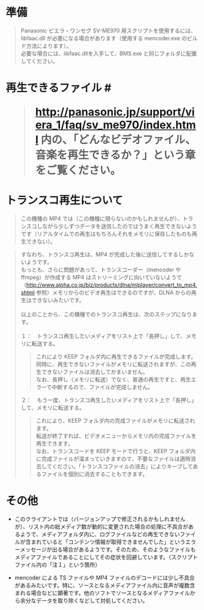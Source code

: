 # 準備 #

> Panasonic ビエラ・ワンセグ SV-ME970 用スクリプトを使用するには、libfaac.dll が必要になる場合があります（使用する mencoder.exe のビルド方法によります）。<br>必要な場合には、libfaac.dllを入手して、BMS.exe と同じフォルダに配置してください。</li></ul>

<h1>再生できるファイル #

> http://panasonic.jp/support/viera_1/faq/sv_me970/index.html 内の、「どんなビデオファイル、音楽を再生できるか？」という章をご覧ください。

# トランスコ再生について #

> この機種の MP4 では（この機種に限らないのかもしれませんが）、トランスコしながら少しずつデータを送信したのではうまく再生できないようです（リアルタイムでの再生はもちろんそれをメモリに保存したものも再生できない）。<br>
<blockquote>すなわち、トランスコ再生は、MP4 が完成した後に送信してするしかないようです。<br>
もっとも、さらに問題があって、トランスコーダー（mencoder や ffmpeg）が作成する MP4 はストリーミングに向いていないようで（<a href='http://www.alpha.co.jp/biz/products/dlna/mlplayer/convert_to_mp4.shtml'>http://www.alpha.co.jp/biz/products/dlna/mlplayer/convert_to_mp4.shtml</a> 参照）メモリからのビデオ再生はできるのですが、DLNA からの再生はできないみたいです。<br>
<br>
以上のことから、この機種でのトランスコ再生は、次のステップになります。<br>
<br>
１：　トランスコ再生したいメディアをリスト上で「長押し」して、メモリに転送する。<br>
<blockquote>これにより KEEP フォルダ内に再生できるファイルが完成します。<br>
同時に、再生できないファイルがメモリに転送されますが、この再生できないファイルは消去してかまいません。<br>
なお、長押し（メモリに転送）でなく、普通の再生ですと、再生エラーで中断するので、ファイルが完成しません。<br>
</blockquote>２：　もう一度、トランスコ再生したいメディアをリスト上で「長押し」して、メモリに転送する。<br>
<blockquote>これにより、KEEP フォルダ内の完成ファイルがメモリに転送されます。<br>
転送が終了すれば、ビデオメニューからメモリ内の完成ファイルを再生できます。<br>
なお、トランスコードを KEEP モードで行うと、KEEP フォルダ内に完成ファイルが溜まっていきますので、不要なファイルは適時消去してください。「トランスコファイルの消去」によりキープしてあるファイルを個別に消去することもできます。</blockquote></blockquote>


<h1>その他</h1>

<ul><li>このクライアントでは（バージョンアップで修正されるかもしれませんが）、リスト内の総メディア数が動的に変更された場合の処理に不具合があるようで、メディアフォルダ内に、ログファイルなどの再生できないファイルが含まれていると「コンテンツ情報が取得できませんでした」というエラーメッセージが出る場合があるようです。そのため、そのようなファイルもメディアファイルであることにしてその症状を回避しています。（スクリプトファイル内の「注１」という箇所）</li></ul>

<ul><li>mencoder による TS ファイルや MP4 ファイルのデコードには少し不具合があるみたいです。特に、ソースとなるメディアファイル内に音声が複数含まれる場合などに顕著です。他のソフトでソースとなるメディアファイルから余分なデータを取り除くなどして対処してください。